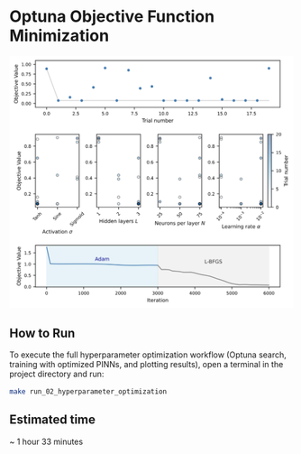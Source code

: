 # Optuna Objective Function Minimization

![hyperparameter_tunning](figures/05_hyperparameter_tunning.svg)

## How to Run

To execute the full hyperparameter optimization workflow (Optuna search, training with optimized PINNs, and plotting results), open a terminal in the project directory and run:

```bash
make run_02_hyperparameter_optimization
```

## Estimated time

~ 1 hour 33 minutes